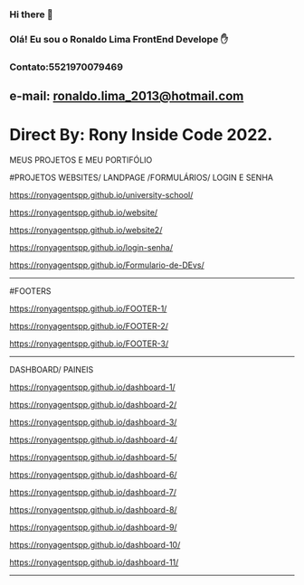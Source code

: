 ### Hi there 👋



### Olá! Eu sou o Ronaldo Lima FrontEnd Develope ✋
### Contato:5521970079469
## e-mail: ronaldo.lima_2013@hotmail.com
# Direct By: Rony Inside Code 2022.

MEUS PROJETOS E MEU PORTIFÓLIO

#PROJETOS WEBSITES/ LANDPAGE /FORMULÁRIOS/ LOGIN E SENHA

https://ronyagentspp.github.io/university-school/

 https://ronyagentspp.github.io/website/
 
 https://ronyagentspp.github.io/website2/
 
 https://ronyagentspp.github.io/login-senha/

https://ronyagentspp.github.io/Formulario-de-DEvs/

____________________________________________________
#FOOTERS

https://ronyagentspp.github.io/FOOTER-1/

https://ronyagentspp.github.io/FOOTER-2/

https://ronyagentspp.github.io/FOOTER-3/

____________________________________________________

DASHBOARD/ PAINEIS

https://ronyagentspp.github.io/dashboard-1/

https://ronyagentspp.github.io/dashboard-2/

https://ronyagentspp.github.io/dashboard-3/

https://ronyagentspp.github.io/dashboard-4/

https://ronyagentspp.github.io/dashboard-5/

https://ronyagentspp.github.io/dashboard-6/

https://ronyagentspp.github.io/dashboard-7/

https://ronyagentspp.github.io/dashboard-8/

https://ronyagentspp.github.io/dashboard-9/

 https://ronyagentspp.github.io/dashboard-10/
 
 https://ronyagentspp.github.io/dashboard-11/

____________________________________________________





